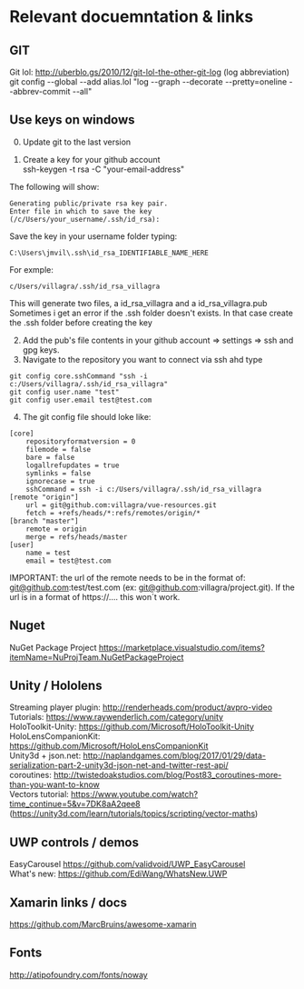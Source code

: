 # Relevant docuemntation & links

## GIT
Git lol: http://uberblo.gs/2010/12/git-lol-the-other-git-log (log abbreviation)  
git config --global --add alias.lol "log --graph --decorate --pretty=oneline --abbrev-commit --all"  

## Use keys on windows
0. Update git to the last version

1. Create a key for your github account  
ssh-keygen -t rsa -C "your-email-address"  

The following will show:
~~~~
Generating public/private rsa key pair.
Enter file in which to save the key (/c/Users/your_username/.ssh/id_rsa):
~~~~
Save the key in your username folder typing:
~~~~
C:\Users\jmvil\.ssh\id_rsa_IDENTIFIABLE_NAME_HERE
~~~~
For exmple:
~~~~
c/Users/villagra/.ssh/id_rsa_villagra
~~~~
This will generate two files, a id_rsa_villagra and a id_rsa_villagra.pub  
Sometimes i get an error if the .ssh folder doesn't exists. In that case create the .ssh folder before creating the key


2. Add the pub's file contents in your github account => settings => ssh and gpg keys.
3. Navigate to the repository you want to connect via ssh ahd type
~~~~
git config core.sshCommand "ssh -i c:/Users/villagra/.ssh/id_rsa_villagra"
git config user.name "test"
git config user.email test@test.com
~~~~
4. The git config file should loke like:
~~~~
[core]
	repositoryformatversion = 0
	filemode = false
	bare = false
	logallrefupdates = true
	symlinks = false
	ignorecase = true
	sshCommand = ssh -i c:/Users/villagra/.ssh/id_rsa_villagra
[remote "origin"]
	url = git@github.com:villagra/vue-resources.git
	fetch = +refs/heads/*:refs/remotes/origin/*
[branch "master"]
	remote = origin
	merge = refs/heads/master
[user]
	name = test
	email = test@test.com
~~~~

IMPORTANT: the url of the remote needs to be in the format of: git@github.com:test/test.com (ex: git@github.com:villagra/project.git). If the url is in a format of https://.... this won´t work.

## Nuget
NuGet Package Project https://marketplace.visualstudio.com/items?itemName=NuProjTeam.NuGetPackageProject

## Unity / Hololens
Streaming player plugin: http://renderheads.com/product/avpro-video  
Tutorials: https://www.raywenderlich.com/category/unity  
HoloToolkit-Unity: https://github.com/Microsoft/HoloToolkit-Unity  
HoloLensCompanionKit: https://github.com/Microsoft/HoloLensCompanionKit  
Unity3d + json.net: http://naplandgames.com/blog/2017/01/29/data-serialization-part-2-unity3d-json-net-and-twitter-rest-api/  
coroutines: http://twistedoakstudios.com/blog/Post83_coroutines-more-than-you-want-to-know  
Vectors tutorial: https://www.youtube.com/watch?time_continue=5&v=7DK8aA2qee8 (https://unity3d.com/learn/tutorials/topics/scripting/vector-maths)  

## UWP controls / demos
EasyCarousel https://github.com/validvoid/UWP_EasyCarousel  
What's new: https://github.com/EdiWang/WhatsNew.UWP  

## Xamarin links / docs
https://github.com/MarcBruins/awesome-xamarin

## Fonts
http://atipofoundry.com/fonts/noway
